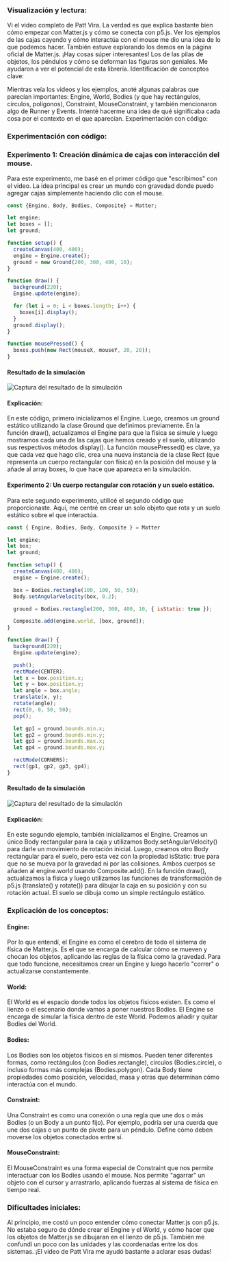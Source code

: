 ### Visualización y lectura:

Vi el video completo de Patt Vira. La verdad es que explica bastante bien cómo empezar con Matter.js y cómo se conecta con p5.js. Ver los ejemplos de las cajas cayendo y cómo interactúa con el mouse me dio una idea de lo que podemos hacer.
También estuve explorando los demos en la página oficial de Matter.js. ¡Hay cosas súper interesantes! Los de las pilas de objetos, los péndulos y cómo se deforman las figuras son geniales. Me ayudaron a ver el potencial de esta librería.
Identificación de conceptos clave:

Mientras veía los videos y los ejemplos, anoté algunas palabras que parecían importantes: Engine, World, Bodies (y que hay rectángulos, círculos, polígonos), Constraint, MouseConstraint, y también mencionaron algo de Runner y Events. Intenté hacerme una idea de qué significaba cada cosa por el contexto en el que aparecían.
Experimentación con código:

### Experimentación con código:

### Experimento 1: Creación dinámica de cajas con interacción del mouse.

Para este experimento, me basé en el primer código que "escribimos" con el video. La idea principal es crear un mundo con gravedad donde puedo agregar cajas simplemente haciendo clic con el mouse.

``` js
const {Engine, Body, Bodies, Composite} = Matter;

let engine;
let boxes = [];
let ground;

function setup() {
  createCanvas(400, 400);
  engine = Engine.create();
  ground = new Ground(200, 300, 400, 10);
}

function draw() {
  background(220);
  Engine.update(engine);

  for (let i = 0; i < boxes.length; i++) {
    boxes[i].display();
  }
  ground.display();
}

function mousePressed() {
  boxes.push(new Rect(mouseX, mouseY, 20, 20));
}
```

#### Resultado de la simulación
![Captura del resultado de la simulación](../../../../assets/u7-a2-1.png)

#### Explicación: 
En este código, primero inicializamos el Engine. Luego, creamos un ground estático utilizando la clase Ground que definimos previamente. En la función draw(), actualizamos el Engine para que la física se simule y luego mostramos cada una de las cajas que hemos creado y el suelo, utilizando sus respectivos métodos display(). La función mousePressed() es clave, ya que cada vez que hago clic, crea una nueva instancia de la clase Rect (que representa un cuerpo rectangular con física) en la posición del mouse y la añade al array boxes, lo que hace que aparezca en la simulación.

#### Experimento 2: Un cuerpo rectangular con rotación y un suelo estático.

Para este segundo experimento, utilicé el segundo código que proporcionaste. Aquí, me centré en crear un solo objeto que rota y un suelo estático sobre el que interactúa.

``` js
const { Engine, Bodies, Body, Composite } = Matter

let engine;
let box;
let ground;

function setup() {
  createCanvas(400, 400);
  engine = Engine.create();

  box = Bodies.rectangle(100, 100, 50, 50);
  Body.setAngularVelocity(box, 0.2);

  ground = Bodies.rectangle(200, 300, 400, 10, { isStatic: true });

  Composite.add(engine.world, [box, ground]);
}

function draw() {
  background(220);
  Engine.update(engine);

  push();
  rectMode(CENTER);
  let x = box.position.x;
  let y = box.position.y;
  let angle = box.angle;
  translate(x, y);
  rotate(angle);
  rect(0, 0, 50, 50);
  pop();

  let gp1 = ground.bounds.min.x;
  let gp2 = ground.bounds.min.y;
  let gp3 = ground.bounds.max.x;
  let gp4 = ground.bounds.max.y;

  rectMode(CORNERS);
  rect(gp1, gp2, gp3, gp4);
}
```

#### Resultado de la simulación
![Captura del resultado de la simulación](../../../../assets/u7-a2-2.png)

#### Explicación: 
En este segundo ejemplo, también inicializamos el Engine. Creamos un único Body rectangular para la caja y utilizamos Body.setAngularVelocity() para darle un movimiento de rotación inicial. Luego, creamos otro Body rectangular para el suelo, pero esta vez con la propiedad isStatic: true para que no se mueva por la gravedad ni por las colisiones. Ambos cuerpos se añaden al engine.world usando Composite.add(). En la función draw(), actualizamos la física y luego utilizamos las funciones de transformación de p5.js (translate() y rotate()) para dibujar la caja en su posición y con su rotación actual. El suelo se dibuja como un simple rectángulo estático.

### Explicación de los conceptos:

#### Engine: 
Por lo que entendí, el Engine es como el cerebro de todo el sistema de física de Matter.js. Es el que se encarga de calcular cómo se mueven y chocan los objetos, aplicando las reglas de la física como la gravedad. Para que todo funcione, necesitamos crear un Engine y luego hacerlo "correr" o actualizarse constantemente.
#### World: 
El World es el espacio donde todos los objetos físicos existen. Es como el lienzo o el escenario donde vamos a poner nuestros Bodies. El Engine se encarga de simular la física dentro de este World. Podemos añadir y quitar Bodies del World.
#### Bodies: 
Los Bodies son los objetos físicos en sí mismos. Pueden tener diferentes formas, como rectángulos (con Bodies.rectangle), círculos (Bodies.circle), o incluso formas más complejas (Bodies.polygon). Cada Body tiene propiedades como posición, velocidad, masa y otras que determinan cómo interactúa con el mundo.
#### Constraint: 
Una Constraint es como una conexión o una regla que une dos o más Bodies (o un Body a un punto fijo). Por ejemplo, podría ser una cuerda que une dos cajas o un punto de pivote para un péndulo. Define cómo deben moverse los objetos conectados entre sí.
#### MouseConstraint: 
El MouseConstraint es una forma especial de Constraint que nos permite interactuar con los Bodies usando el mouse. Nos permite "agarrar" un objeto con el cursor y arrastrarlo, aplicando fuerzas al sistema de física en tiempo real.

### Dificultades iniciales:

Al principio, me costó un poco entender cómo conectar Matter.js con p5.js. No estaba seguro de dónde crear el Engine y el World, y cómo hacer que los objetos de Matter.js se dibujaran en el lienzo de p5.js. También me confundí un poco con las unidades y las coordenadas entre los dos sistemas. ¡El video de Patt Vira me ayudó bastante a aclarar esas dudas!
